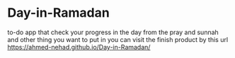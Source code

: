 # Day-in-Ramadan
to-do app that check your progress in the day from the pray and sunnah and other thing you want to put in 
you can visit the finish product by this url https://ahmed-nehad.github.io/Day-in-Ramadan/
